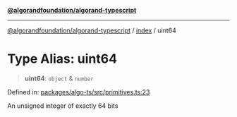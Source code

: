 [**@algorandfoundation/algorand-typescript**](../../README.md)

***

[@algorandfoundation/algorand-typescript](../../README.md) / [index](../README.md) / uint64

# Type Alias: uint64

> **uint64**: `object` & `number`

Defined in: [packages/algo-ts/src/primitives.ts:23](https://github.com/algorandfoundation/puya-ts/blob/main/packages/algo-ts/src/primitives.ts#L23)

An unsigned integer of exactly 64 bits
